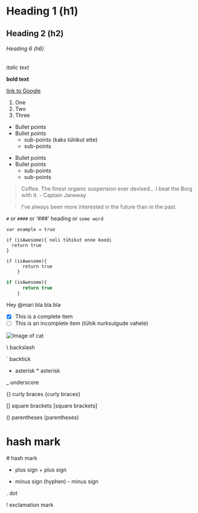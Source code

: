 # Heading 1 (h1)
## Heading 2 (h2)
###### Heading 6 (h6)

*italic text* 

**bold text**

[link to Google](http://google.com)

1. One
2. Two
3. Three

* Bullet points
* Bullet points
  * sub-points (kaks tühikut ette)
  * sub-points

- Bullet points
- Bullet points
  - sub-points
  - sub-points
  
> Coffee. The finest organic suspension ever devised... I beat the Borg with it. - Captain Janeway
  
> I’ve always been more interested
> in the future than in the past.

`#` or `####` or '###' heading or `some word`

`var example = true`

    if (isAwesome){ neli tühikut enne koodi
      return true
    }
    
```
if (isAwesome){
      return true
    }
```

```javascript
if (isAwesome){
      return true
    }
```

Hey @mari bla bla bla

- [x] This is a complete item
- [ ] This is an incomplete item (tühik nurksulgude vahele)

![Image of cat](https://octodex.github.com/images/yaktocat.png)

\ backslash

` backtick

* asterisk  \* asterisk

_ underscore

{} curly braces {curly braces}

[] square brackets [square brackets]

() parentheses (parentheses)

# hash mark

\# hash mark

+ plus sign  \+ plus sign

- minus sign (hyphen)  \- minus sign

. dot

! exclamation mark


